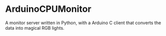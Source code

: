 # ArduinoCPUMonitor
A monitor server written in Python, with a Arduino C client that converts the data into magical RGB lights.
